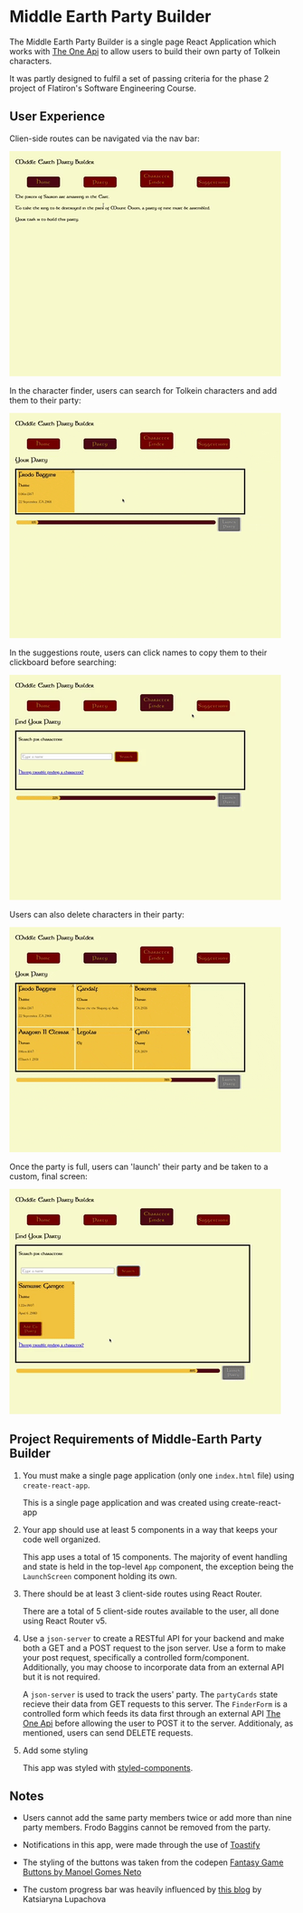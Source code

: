 # Middle Earth Party Builder

The Middle Earth Party Builder is a single page React Application which works with [The One Api](https://the-one-api.dev/) to allow users to build their own party of Tolkein characters.

It was partly designed to fulfil a set of passing criteria for the phase 2 project of Flatiron's Software Engineering Course.

## User Experience

Clien-side routes can be navigated via the nav bar:

![users clicking on navlinks](./gifs/navigating-through-navlinks.gif)

In the character finder, users can search for Tolkein characters and add them to their party:

![users searching for characters and adding them to their party](./gifs/search-for-characters-and-add-to-party.gif)

In the suggestions route, users can click names to copy them to their clickboard before searching:

![users copying names via a click](./gifs/copying-names-from-suggestions-to-search.gif)

Users can also delete characters in their party:

![users deleting characters via a click](./gifs/deleting-characters-from-party.gif)

Once the party is full, users can 'launch' their party and be taken to a custom, final screen:

![final screen displaying the names of the users party](./gifs/launching-party-and-final-screen.gif)


## Project Requirements of Middle-Earth Party Builder

1) You must make a single page application (only one `index.html` file) using `create-react-app`.

    This is a single page application and was created using create-react-app

2) Your app should use at least 5 components in a way that keeps your code well organized.

    This app uses a total of 15 components. The majority of event handling and state is held in the top-level `App` component, the exception being the `LaunchScreen` component holding its own.

3) There should be at least 3 client-side routes using React Router. 

    There are a total of 5 client-side routes available to the user, all done using React Router v5.

4) Use a `json-server` to create a RESTful API for your backend and make both a GET and a POST request to the json server. Use a form to make your post request, specifically a controlled form/component. Additionally, you may choose to incorporate data from an external API but it is not required.

    A `json-server` is used to track the users' party. The `partyCards` state recieve their data from GET requests to this server. The `FinderForm` is a controlled form which feeds its data first through an external API [The One Api](https://the-one-api.dev/)  before allowing the user to POST it to the server. Additionaly, as mentioned, users can send DELETE requests.


5) Add some styling

    This app was styled with [styled-components](https://styled-components.com/).



## Notes

- Users cannot add the same party members twice or add more than nine party members. Frodo Baggins cannot be removed from the party.

- Notifications in this app, were made through the use of [Toastify](https://aleab.github.io/toastify/)

- The styling of the buttons was taken from the codepen [Fantasy Game Buttons by Manoel Gomes Neto](https://codepen.io/manelsworld/pen/YvPVaw)

- The custom progress bar was heavily influenced by [this blog](https://dev.to/ramonak/react-how-to-create-a-custom-progress-bar-component-in-5-minutes-2lcl) by Katsiaryna Lupachova


